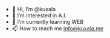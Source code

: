 - 👋 Hi, I’m @kuxala
- 👀 I’m interested in A.I.
- 🌱 I’m currently learning WEB
- 📫 How to reach me info@kuxala.me

<!---
kuxala/kuxala is a ✨ special ✨ repository because its `README.md` (this file) appears on your GitHub profile.
You can click the Preview link to take a look at your changes.
--->
